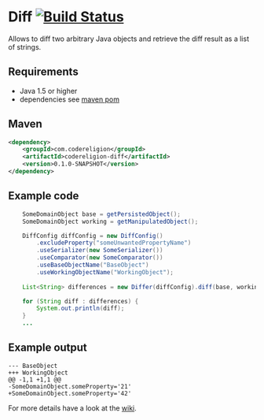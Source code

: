 # Diff [![Build Status](https://api.travis-ci.org/codereligion/diff.png?branch=master)](https://travis-ci.org/codereligion/diff)

Allows to diff two arbitrary Java objects and retrieve the diff result as a list of strings.

## Requirements
* Java 1.5 or higher
* dependencies see [maven pom](pom.xml)

## Maven ##
```xml
<dependency>
	<groupId>com.codereligion</groupId>
	<artifactId>codereligion-diff</artifactId>
	<version>0.1.0-SNAPSHOT</version>
</dependency>
```

## Example code
```java
    SomeDomainObject base = getPersistedObject();
    SomeDomainObject working = getManipulatedObject();

    DiffConfig diffConfig = new DiffConfig()
        .excludeProperty("someUnwantedPropertyName")
        .useSerializer(new SomeSerializer())
        .useComparator(new SomeComparator())
        .useBaseObjectName("BaseObject")
        .useWorkingObjectName("WorkingObject");
		
    List<String> differences = new Differ(diffConfig).diff(base, working);

    for (String diff : differences) {
        System.out.println(diff);
    }
	...
```

## Example output
```
--- BaseObject
+++ WorkingObject
@@ -1,1 +1,1 @@
-SomeDomainObject.someProperty='21'
+SomeDomainObject.someProperty='42'
```

For more details have a look at the [wiki](https://github.com/codereligion/diff/wiki).